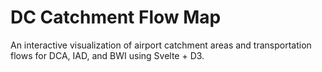 # DC Catchment Flow Map

An interactive visualization of airport catchment areas and transportation flows for DCA, IAD, and BWI using Svelte + D3.